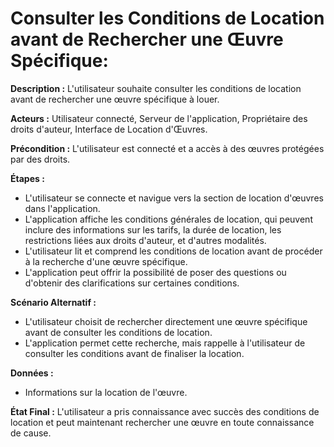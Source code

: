 # Consulter les Conditions de Location avant de Rechercher une Œuvre Spécifique:

  **Description :** L'utilisateur souhaite consulter les conditions de location avant de rechercher une œuvre spécifique à louer.

  **Acteurs :** Utilisateur connecté, Serveur de l'application, Propriétaire des droits d'auteur, Interface de Location d'Œuvres.

  **Précondition :** L'utilisateur est connecté et a accès à des œuvres protégées par des droits.

  **Étapes :**

  - L'utilisateur se connecte et navigue vers la section de location d'œuvres dans l'application.
  - L'application affiche les conditions générales de location, qui peuvent inclure des informations sur les tarifs, la durée de location, les restrictions liées aux droits d'auteur, et d'autres modalités.
  - L'utilisateur lit et comprend les conditions de location avant de procéder à la recherche d'une œuvre spécifique.
  - L'application peut offrir la possibilité de poser des questions ou d'obtenir des clarifications sur certaines conditions.

  **Scénario Alternatif :**
  - L'utilisateur choisit de rechercher directement une œuvre spécifique avant de consulter les conditions de location.
  - L'application permet cette recherche, mais rappelle à l'utilisateur de consulter les conditions avant de finaliser la location.

  **Données :**
  - Informations sur la location de l'œuvre.

  **État Final :** L'utilisateur a pris connaissance avec succès des conditions de location et peut maintenant rechercher une œuvre en toute connaissance de cause.
